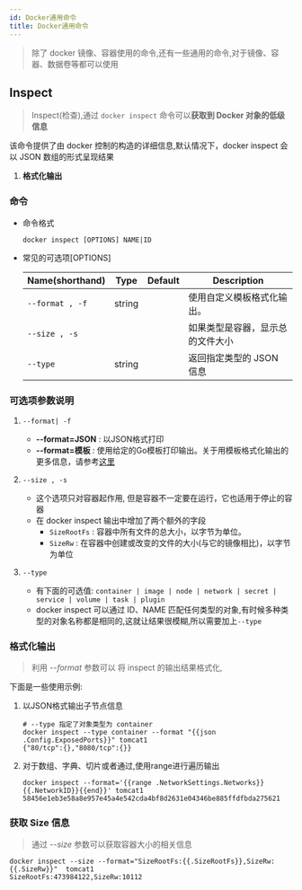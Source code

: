 ```yaml
---
id: Docker通用命令
title: Docker通用命令
---
```


> 除了 docker 镜像、容器使用的命令,还有一些通用的命令,对于镜像、容器、数据卷等都可以使用

## Inspect

> Inspect(检查),通过 `docker inspect` 命令可以**获取到 Docker 对象的低级信息**

该命令提供了由 docker 控制的构造的详细信息,默认情况下，docker inspect 会以 JSON 数组的形式呈现结果

1. **格式化输出**

### 命令

- 命令格式

  ```shell
  docker inspect [OPTIONS] NAME|ID
  ```

- 常见的可选项[OPTIONS]

  | Name(shorthand)        | Type    |   Default | Description      |
  | ---------------------- | ------- | --------- | ---------------- |
  | `--format , -f`        | string  |           | 使用自定义模板格式化输出。 |
  | `--size , -s`          |         |           | 如果类型是容器，显示总的文件大小   |
  | `--type`               | string  |           | 返回指定类型的 JSON 信息     |

### 可选项参数说明

1. `--format| -f`
    - **--format=JSON** : 以JSON格式打印
    - **--format=模板** : 使用给定的Go模板打印输出。关于用模板格式化输出的更多信息，请参考[这里](https://docs.docker.com/go/formatting/)
  
2. `--size , -s`
    - 这个选项只对容器起作用, 但是容器不一定要在运行，它也适用于停止的容器
    - 在 docker inspect 输出中增加了两个额外的字段
      - `SizeRootFs` : 容器中所有文件的总大小，以字节为单位。
      - `SizeRw` : 在容器中创建或改变的文件的大小(与它的镜像相比)，以字节为单位

3. `--type`
    - 有下面的可选值: `container | image | node | network | secret | service | volume | task | plugin`
    - docker inspect 可以通过 ID、NAME 匹配任何类型的对象,有时候多种类型的对象名称都是相同的,这就让结果很模糊,所以需要加上`--type`

### 格式化输出

> 利用 *--format* 参数可以 将 inspect 的输出结果格式化,

下面是一些使用示例:

1. 以JSON格式输出子节点信息

    ```shell
    # --type 指定了对象类型为 container
    docker inspect --type container --format "{{json .Config.ExposedPorts}}" tomcat1
    {"80/tcp":{},"8080/tcp":{}}
    ```

2. 对于数组、字典、切片或者通过,使用range进行遍历输出

    ```shell
    docker inspect --format='{{range .NetworkSettings.Networks}}{{.NetworkID}}{{end}}' tomcat1
    58456e1eb3e58a8e957e45a4e542cda4bf8d2631e04346be885ffdfbda275621
    ```

### 获取 Size 信息

> 通过 *--size* 参数可以获取容器大小的相关信息

```shell
docker inspect --size --format="SizeRootFs:{{.SizeRootFs}},SizeRw:{{.SizeRw}}"  tomcat1
SizeRootFs:473984122,SizeRw:10112
```

